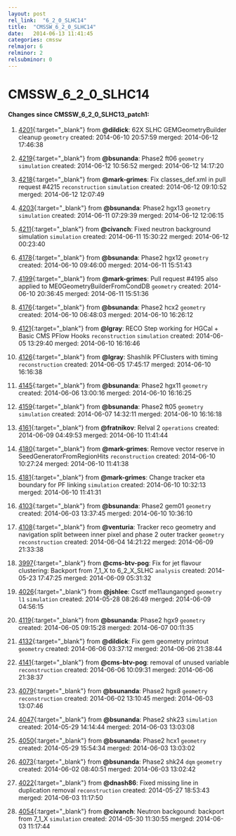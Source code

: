 ```yaml
---
layout: post
rel_link:  "6_2_0_SLHC14"
title:  "CMSSW_6_2_0_SLHC14"
date:   2014-06-13 11:41:45
categories: cmssw
relmajor: 6
relminor: 2
relsubminor: 0
---
```


# CMSSW_6_2_0_SLHC14
#### Changes since CMSSW_6_2_0_SLHC13_patch1:

1. [4201](http://github.com/cms-sw/cmssw/pull/4201){:target="_blank"}  from **@dildick**: 62X SLHC GEMGeometryBuilder cleanup `geometry`  created: 2014-06-10 20:57:59 merged: 2014-06-12 17:46:38

2. [4219](http://github.com/cms-sw/cmssw/pull/4219){:target="_blank"}  from **@bsunanda**: Phase2 ft06 `geometry`  `simulation`  created: 2014-06-12 10:56:52 merged: 2014-06-12 14:17:20

3. [4218](http://github.com/cms-sw/cmssw/pull/4218){:target="_blank"}  from **@mark-grimes**: Fix classes_def.xml in pull request #4215 `reconstruction`  `simulation`  created: 2014-06-12 09:10:52 merged: 2014-06-12 12:07:49

4. [4203](http://github.com/cms-sw/cmssw/pull/4203){:target="_blank"}  from **@bsunanda**: Phase2 hgx13 `geometry`  `simulation`  created: 2014-06-11 07:29:39 merged: 2014-06-12 12:06:15

5. [4211](http://github.com/cms-sw/cmssw/pull/4211){:target="_blank"}  from **@civanch**: Fixed neutron background simulation `simulation`  created: 2014-06-11 15:30:22 merged: 2014-06-12 00:23:40

6. [4178](http://github.com/cms-sw/cmssw/pull/4178){:target="_blank"}  from **@bsunanda**: Phase2 hgx12 `geometry`  created: 2014-06-10 09:46:00 merged: 2014-06-11 15:51:43

7. [4199](http://github.com/cms-sw/cmssw/pull/4199){:target="_blank"}  from **@mark-grimes**: Pull request #4195 also applied to ME0GeometryBuilderFromCondDB `geometry`  created: 2014-06-10 20:36:45 merged: 2014-06-11 15:51:36

8. [4176](http://github.com/cms-sw/cmssw/pull/4176){:target="_blank"}  from **@bsunanda**: Phase2 hcx2 `geometry`  created: 2014-06-10 06:48:03 merged: 2014-06-10 16:26:12

9. [4121](http://github.com/cms-sw/cmssw/pull/4121){:target="_blank"}  from **@lgray**: RECO Step working for HGCal + Basic CMS PFlow Hooks `reconstruction`  `simulation`  created: 2014-06-05 13:29:40 merged: 2014-06-10 16:16:46

10. [4126](http://github.com/cms-sw/cmssw/pull/4126){:target="_blank"}  from **@lgray**: Shashlik PFClusters with timing `reconstruction`  created: 2014-06-05 17:45:17 merged: 2014-06-10 16:16:38

11. [4145](http://github.com/cms-sw/cmssw/pull/4145){:target="_blank"}  from **@bsunanda**: Phase2 hgx11 `geometry`  created: 2014-06-06 13:00:16 merged: 2014-06-10 16:16:25

12. [4159](http://github.com/cms-sw/cmssw/pull/4159){:target="_blank"}  from **@bsunanda**: Phase2 ft05 `geometry`  `simulation`  created: 2014-06-07 14:32:11 merged: 2014-06-10 16:16:18

13. [4161](http://github.com/cms-sw/cmssw/pull/4161){:target="_blank"}  from **@fratnikov**: Relval 2 `operations`  created: 2014-06-09 04:49:53 merged: 2014-06-10 11:41:44

14. [4180](http://github.com/cms-sw/cmssw/pull/4180){:target="_blank"}  from **@mark-grimes**: Remove vector reserve in SeedGeneratorFromRegionHits `reconstruction`  created: 2014-06-10 10:27:24 merged: 2014-06-10 11:41:38

15. [4181](http://github.com/cms-sw/cmssw/pull/4181){:target="_blank"}  from **@mark-grimes**: Change tracker eta boundary for PF linking `simulation`  created: 2014-06-10 10:32:13 merged: 2014-06-10 11:41:31

16. [4103](http://github.com/cms-sw/cmssw/pull/4103){:target="_blank"}  from **@bsunanda**: Phase2 gem01 `geometry`  created: 2014-06-03 13:37:45 merged: 2014-06-10 10:36:10

17. [4108](http://github.com/cms-sw/cmssw/pull/4108){:target="_blank"}  from **@venturia**: Tracker reco geometry and navigation split between inner pixel and phase 2 outer tracker `geometry`  `reconstruction`  created: 2014-06-04 14:21:22 merged: 2014-06-09 21:33:38

18. [3997](http://github.com/cms-sw/cmssw/pull/3997){:target="_blank"}  from **@cms-btv-pog**: Fix for jet flavour clustering: Backport from 7_1_X to 6_2_X_SLHC `analysis`  created: 2014-05-23 17:47:25 merged: 2014-06-09 05:31:32

19. [4026](http://github.com/cms-sw/cmssw/pull/4026){:target="_blank"}  from **@jshlee**: Csctf me11aunganged `geometry`  `l1`  `simulation`  created: 2014-05-28 08:26:49 merged: 2014-06-09 04:56:15

20. [4119](http://github.com/cms-sw/cmssw/pull/4119){:target="_blank"}  from **@bsunanda**: Phase2 hgx9 `geometry`  created: 2014-06-05 09:15:28 merged: 2014-06-07 00:11:35

21. [4132](http://github.com/cms-sw/cmssw/pull/4132){:target="_blank"}  from **@dildick**: Fix gem geometry printout `geometry`  created: 2014-06-06 03:37:12 merged: 2014-06-06 21:38:44

22. [4141](http://github.com/cms-sw/cmssw/pull/4141){:target="_blank"}  from **@cms-btv-pog**: removal of unused variable `reconstruction`  created: 2014-06-06 10:09:31 merged: 2014-06-06 21:38:37

23. [4079](http://github.com/cms-sw/cmssw/pull/4079){:target="_blank"}  from **@bsunanda**: Phase2 hgx8 `geometry`  `reconstruction`  created: 2014-06-02 13:10:45 merged: 2014-06-03 13:07:46

24. [4047](http://github.com/cms-sw/cmssw/pull/4047){:target="_blank"}  from **@bsunanda**: Phase2 shk23 `simulation`  created: 2014-05-29 14:14:44 merged: 2014-06-03 13:03:08

25. [4050](http://github.com/cms-sw/cmssw/pull/4050){:target="_blank"}  from **@bsunanda**: Phase2 hcx1 `geometry`  created: 2014-05-29 15:54:34 merged: 2014-06-03 13:03:02

26. [4073](http://github.com/cms-sw/cmssw/pull/4073){:target="_blank"}  from **@bsunanda**: Phase2 shk24 `dqm`  `geometry`  created: 2014-06-02 08:40:51 merged: 2014-06-03 13:02:42

27. [4022](http://github.com/cms-sw/cmssw/pull/4022){:target="_blank"}  from **@dnash86**: Fixed missing line in duplication removal `reconstruction`  created: 2014-05-27 18:53:43 merged: 2014-06-03 11:17:50

28. [4054](http://github.com/cms-sw/cmssw/pull/4054){:target="_blank"}  from **@civanch**: Neutron backgound: backport from 7_1_X `simulation`  created: 2014-05-30 11:30:55 merged: 2014-06-03 11:17:44
